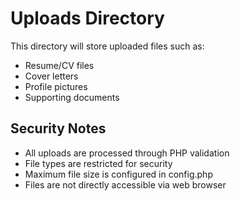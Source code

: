 # Uploads Directory

This directory will store uploaded files such as:
- Resume/CV files
- Cover letters
- Profile pictures
- Supporting documents

## Security Notes
- All uploads are processed through PHP validation
- File types are restricted for security
- Maximum file size is configured in config.php
- Files are not directly accessible via web browser